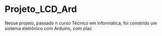 # Projeto_LCD_Ard
Nesse projeto, passado n curso Técnico em Informática, foi constrído um sistema eletrônico com Arduino, com plac
